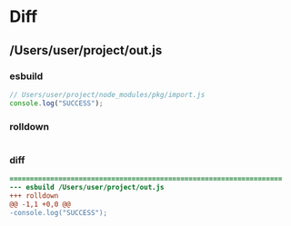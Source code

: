 # Diff
## /Users/user/project/out.js
### esbuild
```js
// Users/user/project/node_modules/pkg/import.js
console.log("SUCCESS");
```
### rolldown
```js

```
### diff
```diff
===================================================================
--- esbuild	/Users/user/project/out.js
+++ rolldown	
@@ -1,1 +0,0 @@
-console.log("SUCCESS");

```